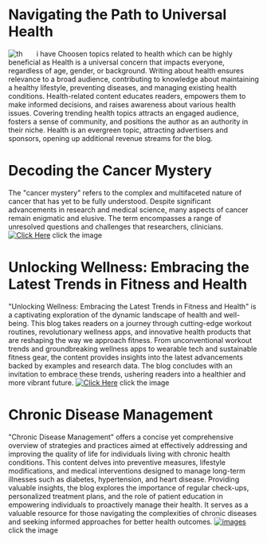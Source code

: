 

# Navigating the Path to Universal Health
![th](https://github.com/23W-GBAC/Anukuga/assets/74722296/96eb4a69-6993-4537-8b7c-7aaefea1fb37)&nbsp;&nbsp;&nbsp;&nbsp;&nbsp;&nbsp; i have Choosen topics related to health which can be highly beneficial as Health is a universal concern that impacts everyone, regardless of age, gender, or background. Writing about health ensures relevance to a broad audience, contributing to knowledge about maintaining a healthy lifestyle, preventing diseases, and managing existing health conditions. Health-related content educates readers, empowers them to make informed decisions, and raises awareness about various health issues. Covering trending health topics attracts an engaged audience, fosters a sense of community, and positions the author as an authority in their niche. Health is an evergreen topic, attracting advertisers and sponsors, opening up additional revenue streams for the blog. &nbsp;&nbsp;&nbsp;&nbsp;&nbsp;&nbsp; 
                                                                                                                                                                                                                                                                                                                                            
                                                                                                                                                                                                                                                                                                                                         
# Decoding the Cancer Mystery
The "cancer mystery" refers to the complex and multifaceted nature of cancer that has yet to be fully understood. Despite significant advancements in research and medical science, many aspects of cancer remain enigmatic and elusive. The term encompasses a range of unresolved questions and challenges that researchers, clinicians.
[![Click Here](https://github.com/23W-GBAC/Anukuga/assets/74722296/9b3b5ab6-f278-4759-abf9-f364af2ed84c)](post_2.md)
 click the image


# Unlocking Wellness: Embracing the Latest Trends in Fitness and Health
"Unlocking Wellness: Embracing the Latest Trends in Fitness and Health" is a captivating exploration of the dynamic landscape of health and well-being. This blog takes readers on a journey through cutting-edge workout routines, revolutionary wellness apps, and innovative health products that are reshaping the way we approach fitness. From unconventional workout trends and groundbreaking wellness apps to wearable tech and sustainable fitness gear, the content provides insights into the latest advancements backed by examples and research data. The blog concludes with an invitation to embrace these trends, ushering readers into a healthier and more vibrant future.
[![Click Here](https://github.com/23W-GBAC/Anukuga/assets/74722296/d9772bf5-18d9-48e1-bc9f-3bd1bd91428b)](post_1.md)
 click the image

# Chronic Disease Management
"Chronic Disease Management" offers a concise yet comprehensive overview of strategies and practices aimed at effectively addressing and improving the quality of life for individuals living with chronic health conditions. This content delves into preventive measures, lifestyle modifications, and medical interventions designed to manage long-term illnesses such as diabetes, hypertension, and heart disease. Providing valuable insights, the blog explores the importance of regular check-ups, personalized treatment plans, and the role of patient education in empowering individuals to proactively manage their health. It serves as a valuable resource for those navigating the complexities of chronic diseases and seeking informed approaches for better health outcomes.
[![images](https://github.com/23W-GBAC/Anukuga/assets/74722296/78c5338f-27f9-416b-b096-35a60eeead6d)](post_3.md)
click the image
